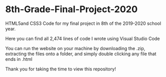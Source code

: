 # 8th-Grade-Final-Project-2020
HTML5and CSS3 Code for my final project in 8th of the 2019-2020 school year.

Here you can find all 2,474 lines of code I wrote using Visual Studio Code

You can run the website on your machine by downloading the .zip, extracting the files onto a folder, and simply double clicking any file that ends in .html

Thank you for taking the time to view this repository!
